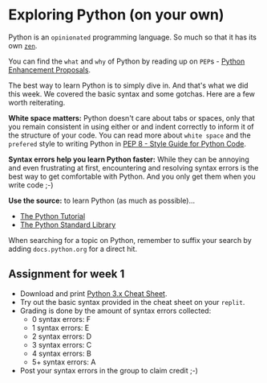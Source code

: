 # Exploring Python (on your own)
Python is an `opinionated` programming language. So much so that it has
its own [`zen`](https://peps.python.org/pep-0020/).

You can find the `what` and `why` of Python by reading up on
`PEP`s - [Python Enhancement Proposals](https://peps.python.org/pep-0000/).

The best way to learn Python is to simply dive in. And that's what we
did this week. We covered the basic syntax and some gotchas. Here are
a few worth reiterating.

**White space matters:** Python doesn't care about tabs or spaces, only
that you remain consistent in using either or and indent correctly to
inform it of the structure of your code. You can read more about 
`white space` and the `prefered` style to writing Python in 
[PEP 8 - Style Guide for Python Code](https://peps.python.org/pep-0008/).

**Syntax errors help you learn Python faster:** While they can be 
annoying and even frustrating at first, encountering and resolving
syntax errors is the best way to get comfortable with Python. And you
only get them when you write code ;-)

**Use the source:** to learn Python (as much as possible)...
- [The Python Tutorial](https://docs.python.org/3/tutorial/index.html)
- [The Python Standard Library](https://docs.python.org/3.10/library/index.html)

When searching for a topic on Python, remember to suffix your search
by adding `docs.python.org` for a direct hit.

## Assignment for week 1
- Download and print [Python 3.x Cheat Sheet](https://perso.limsi.fr/pointal/_media/python:cours:mementopython3-english.pdf).
- Try out the basic syntax provided in the cheat sheet on your `replit`.
- Grading is done by the amount of syntax errors collected: 
  - 0   syntax errors: F
  - 1   syntax errors: E
  - 2   syntax errors: D
  - 3   syntax errors: C
  - 4   syntax errors: B
  - 5+ syntax errors: A
- Post your syntax errors in the group to claim credit ;-)
